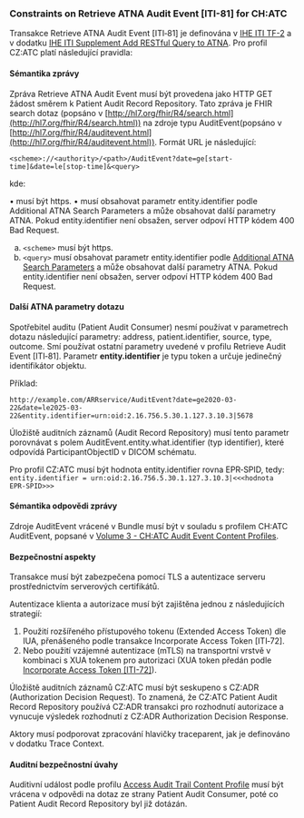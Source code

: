 ### Constraints on Retrieve ATNA Audit Event [ITI-81] for CH:ATC

Transakce Retrieve ATNA Audit Event [ITI‑81] je definována v [IHE ITI TF-2](https://profiles.ihe.net/ITI/TF/Volume2/index.html) a v dodatku [IHE ITI Supplement Add RESTful Query to ATNA](https://www.ihe.net/uploadedFiles/Documents/ITI/IHE_ITI_Suppl_RESTful-ATNA.pdf). Pro profil CZ:ATC platí následující pravidla:

#### Sémantika zprávy

Zpráva Retrieve ATNA Audit Event musí být provedena jako HTTP GET žádost směrem k Patient Audit Record Repository. Tato zpráva je FHIR search dotaz (popsáno v [http://hl7.org/fhir/R4/search.html](http://hl7.org/fhir/R4/search.html)) na zdroje typu AuditEvent(popsáno v [http://hl7.org/fhir/R4/auditevent.html](http://hl7.org/fhir/R4/auditevent.html)). Formát URL je následující:

``` http
<scheme>://<authority>/<path>/AuditEvent?date=ge[start-time]&date=le[stop-time]&<query>
```

kde:

• <scheme> musí být https.
• <query> musí obsahovat parametr entity.identifier podle Additional ATNA Search Parameters a může obsahovat další parametry ATNA. Pokud entity.identifier není obsažen, server odpoví HTTP kódem 400 Bad Request.


<ol type="a">
  <li>
    <code>&lt;scheme&gt;</code> musí být https.
  </li>
  <li>
    <code>&lt;query&gt;</code> musí obsahovat parametr entity.identifier podle <a href="#additional-atna-search-parameters">Additional ATNA Search Parameters</a> a může obsahovat další parametry ATNA. Pokud entity.identifier není obsažen, server odpoví HTTP kódem 400 Bad Request.
  </li>
</ol>


#### Další ATNA parametry dotazu

Spotřebitel auditu (Patient Audit Consumer) nesmí používat v parametrech dotazu následující parametry: address, patient.identifier, source, type, outcome. Smí používat ostatní parametry uvedené v profilu Retrieve Audit Event [ITI‑81]. Parametr **entity.identifier** je typu token a určuje jedinečný identifikátor objektu.

Příklad: 
``` http
http://example.com/ARRservice/AuditEvent?date=ge2020-03-22&date=le2025-03-22&entity.identifier=urn:oid:2.16.756.5.30.1.127.3.10.3|5678
```
Úložiště auditních záznamů (Audit Record Repository) musí tento parametr porovnávat s polem AuditEvent.entity.what.identifier (typ identifier), které odpovídá ParticipantObjectID v DICOM schématu.

Pro profil CZ:ATC musí být hodnota entity.identifier rovna EPR‑SPID, tedy:
`entity.identifier = urn:oid:2.16.756.5.30.1.127.3.10.3|<<<hodnota EPR‑SPID>>>`


#### Sémantika odpovědi zprávy

Zdroje AuditEvent vrácené v Bundle musí být v souladu s profilem CH:ATC AuditEvent, popsané v [Volume 3 - CH:ATC Audit Event Content Profiles](volume3.html).


#### Bezpečnostní aspekty

Transakce musí být zabezpečena pomocí TLS a autentizace serveru prostřednictvím serverových certifikátů.	

Autentizace klienta a autorizace musí být zajištěna jednou z následujících strategií:
1. Použití rozšířeného přístupového tokenu (Extended Access Token) dle IUA, přenášeného podle transakce Incorporate Access Token [ITI‑72].
2. Nebo použití vzájemné autentizace (mTLS) na transportní vrstvě v kombinaci s XUA tokenem pro autorizaci (XUA token předán podle  [Incorporate Access Token [ITI-72]](https://profiles.ihe.net/ITI/IUA/index.html#372-incorporate-access-token-iti-72)).
   
Úložiště auditních záznamů CZ:ATC musí být seskupeno s CZ:ADR (Authorization Decision Request). To znamená, že CZ:ATC Patient Audit Record Repository používá CZ:ADR transakci pro rozhodnutí autorizace a vynucuje výsledek rozhodnutí z CZ:ADR Authorization Decision Response.

Aktory musí podporovat zpracování hlavičky traceparent, jak je definováno v dodatku Trace Context.

#### Auditní bezpečnostní úvahy

Auditivní událost podle profilu [Access Audit Trail Content Profile](volume3.html#access-audit-trail-content-profile) musí být vrácena v odpovědi na dotaz ze strany Patient Audit Consumer, poté co Patient Audit Record Repository byl již dotázán.